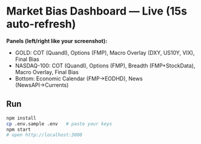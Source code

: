 # Market Bias Dashboard — Live (15s auto-refresh)

**Panels (left/right like your screenshot):**
- GOLD: COT (Quandl), Options (FMP), Macro Overlay (DXY, US10Y, VIX), Final Bias
- NASDAQ-100: COT (Quandl), Options (FMP), Breadth (FMP+StockData), Macro Overlay, Final Bias
- Bottom: Economic Calendar (FMP→EODHD), News (NewsAPI→Currents)

## Run
```bash
npm install
cp .env.sample .env   # paste your keys
npm start
# open http://localhost:3000
